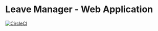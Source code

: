# Leave Manager - Web Application

[![CircleCI](https://circleci.com/gh/jiben22/web-leave-manager/tree/master.svg?style=svg)](https://circleci.com/gh/jiben22/web-leave-manager/tree/master)
